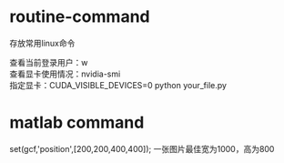 # routine-command  
存放常用linux命令  

查看当前登录用户：w  
查看显卡使用情况：nvidia-smi  
指定显卡：CUDA_VISIBLE_DEVICES=0    python  your_file.py  


# matlab command  
set(gcf,'position',[200,200,400,400]); 一张图片最佳宽为1000，高为800
